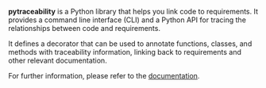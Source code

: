 **pytraceability** is a Python library that helps you link code to requirements.
It provides a command line interface (CLI) and a Python API for tracing the relationships between code and requirements.

It defines a decorator that can be used to annotate functions, classes, and methods with traceability information,
linking back to requirements and other relevant documentation.

For further information, please refer to the [documentation](https://mjms3.github.io/pytraceability/).
